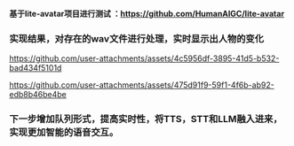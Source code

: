 #### 基于lite-avatar项目进行测试 ：https://github.com/HumanAIGC/lite-avatar

### 实现结果，对存在的wav文件进行处理，实时显示出人物的变化


https://github.com/user-attachments/assets/4c5956df-3895-41d5-b532-bad434f5101d 

https://github.com/user-attachments/assets/475d91f9-59f1-4f6b-ab92-edb8b46be4be



### 下一步增加队列形式，提高实时性，将TTS，STT和LLM融入进来，实现更加智能的语音交互。
